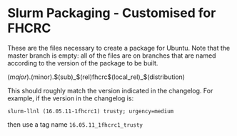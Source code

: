 # Slurm Packaging - Customised for FHCRC

These are the files necessary to create a package for Ubuntu.  Note that the
master branch is empty: all of the files are on branches that are named
according to the version of the package to be built.

 $(major).$(minor).$(sub)_$(rel)fhcrc$(local_rel)_$(distribution)

This should roughly match the version indicated in the changelog.  For
example, if the version in the changelog is:

    slurm-llnl (16.05.11-1fhcrc1) trusty; urgency=medium

then use a tag name `16.05.11_1fhcrc1_trusty`


